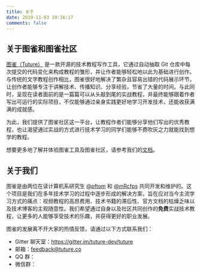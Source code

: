 ```yaml
---
title: 关于
date: 2019-11-03 19:16:17
comments: false
---
```


## 关于图雀和图雀社区

[图雀（Tuture）](https://github.com/tuture-dev/tuture) 是一款开源的技术教程写作工具，它通过自动抽取 Git 仓库中每次提交的代码变化来构成教程的雏形，并让作者能够轻松地以此为基础进行创作。与传统的文字教程创作相比，图雀很好地解决了繁杂且容易出错的代码展示环节，让创作者能够专注于讲解技术、传播知识、分享经验，节省了大量的时间。与此同时，呈现在读者面前的是一篇篇可以从头敲到尾的实战教程，并最终能够跟着作者写出可运行的实际项目，不仅能够通过亲身实践更好地学习开发技术，还能收获满满的成就感。

为此，我们提供了图雀社区这一平台，让教程作者们能够分享他们写出的优秀教程，也让渴望通过实战的方式进行技术学习的同学们能够不费吹灰之力就能找到想学的教程。

想要更多地了解并体验图雀工具及图雀社区，请参考我们的[文档](https://tuture.co/docs)。

## 关于我们

图雀是由两位在读计算机系研究生 [@pftom](https://github.com/pftom) 和 [@mRcfps](https://github.com/pftom) 共同开发和维护的。这个项目是我们在多年技术学习的过程中逐步形成的解决方案，旨在应对当今主流学习方式的痛点：视频教程的高昂费用、技术书籍的滞后性、官方文档的枯燥乏味以及技术博客的主观随意性。我们希望通过自身以及社区共同创作的**免费**实战技术教程，让更多的人能够享受技术的乐趣，并获得更好的职业发展。

图雀的发展离不开大家的热情反馈，请通过以下方式联系我们：

- Gitter 聊天室：https://gitter.im/tuture-dev/tuture
- 邮箱：feedback@tuture.co
- QQ 群：
- 微信群：
